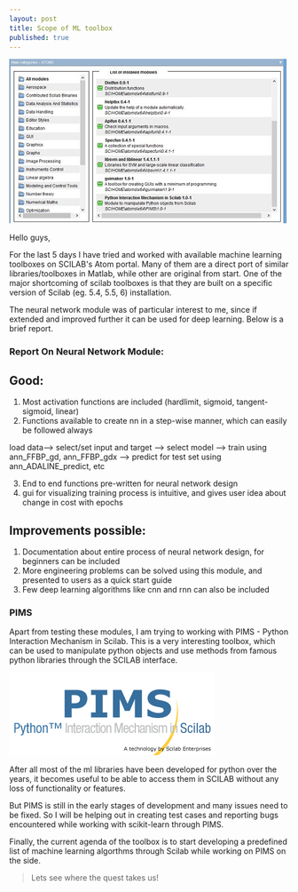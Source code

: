 ```yaml
---
layout: post
title: Scope of ML toolbox
published: true
---
```


![](/images/toolbox_atoms.JPG)	

Hello guys,

For the last 5 days I have tried and worked with available machine learning toolboxes on SCILAB's Atom portal. Many of them are a direct port of similar libraries/toolboxes in Matlab, while other are original from start.
			One of the major shortcoming of scilab toolboxes is that they are built on a specific version of Scilab (eg. 5.4, 5.5, 6) installation.

The neural network module was of particular interest to me, since if extended and improved further it can be used for deep learning. Below is a brief report.
            
### Report On Neural Network Module:

## Good:
1. Most activation functions are included (hardlimit, sigmoid, tangent-sigmoid, linear)
2. Functions available to create nn in a step-wise manner, which can easily be followed always

load data--> select/set input and target  --> select model --> train using ann_FFBP_gd, ann_FFBP_gdx --> predict for test set using ann_ADALINE_predict, etc

3. End to end functions pre-written for neural network design
4. gui for visualizing training process is intuitive, and gives user idea about change in cost with epochs


## Improvements possible:
1. Documentation about entire process of neural network design, for beginners can be included
2. More engineering problems can be solved using this module, and presented to users as a quick start guide
3. Few deep learning algorithms like cnn and rnn can also be included


### PIMS

Apart from testing these modules, I am trying to working with PIMS - Python Interaction Mechanism in Scilab. This is a very interesting toolbox, which can be used to manipulate python objects and use methods from famous python libraries through the SCILAB interface. 

![](/images/pims.png)

After all most of the ml libraries have been developed for python over the years, it becomes useful to be able to access them in SCILAB without any loss of functionality or features.

But PIMS is still in the early stages of development and many issues need to be fixed. So I will be helping out in creating test cases and reporting bugs encountered while working with scikit-learn through PIMS.

Finally, the current agenda of the toolbox is to start developing a predefined list of machine learning algorthms through Scilab while working on PIMS on the side.

>Lets see where the quest takes us!


